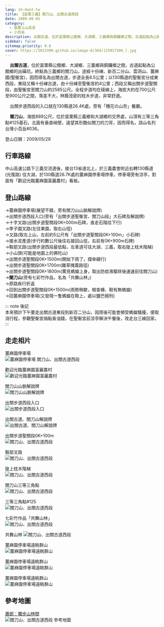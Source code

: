```yaml
---
lang: zh-Hant-tw
title: 【苗栗三義】關刀山、出關古道西段
date: 2009-06-01
category: 
  - 苗栗上山走走
  - 小百岳
description: 出關古道，位於苗栗縣公館鄉、大湖鄉、三義鄉與銅鑼鄉之間，古道起點為公館鄉的出磺坑，終點為三義鄉的關刀山，途經十份崠、新百二分山、雲洞山、薑麻園(聖衡宮)，因而得名為出關古道，步道全長6.5公里；以130縣道的聖衡宮分成東西段，東段又稱十份崠古道，由十份崠至聖衡宮約4公里；西段又稱出關步道聖關段，由聖衡宮至關刀山約2585公尺。全程步道均在稜線上，海拔大約在700公尺至900公尺之間，落差不大，林蔭茂密的枕木步道，非常舒適。 出關步道西段的入口就在130縣道26.4K處，旁有「穗花の山奈」餐廳。 關刀山，海拔889公尺，位於苗栗縣三義鄉和大湖鄉的交界處，山頂有三等三角點#125基石，北面有垂直峭壁，遠望其形酷似關刀的刀背，因而得名，該山名列台灣小百岳#036。
sidebar: false
sitemap.priority: 0.8
cover: https://1013399.github.io/image-6/364/125017106_l.jpg
---
```


    **出關古道**，位於苗栗縣公館鄉、大湖鄉、三義鄉與銅鑼鄉之間，古道起點為公館鄉的出磺坑，終點為三義鄉的關刀山，途經十份崠、新百二分山、雲洞山、薑麻園(聖衡宮)，因而得名為出關古道，步道全長6.5公里；以130縣道的聖衡宮分成東西段，東段又稱十份崠古道，由十份崠至聖衡宮約4公里；西段又稱出關步道聖關段，由聖衡宮至關刀山約2585公尺。全程步道均在稜線上，海拔大約在700公尺至900公尺之間，落差不大，林蔭茂密的枕木步道，非常舒適。  

<!-- more -->

    出關步道西段的入口就在130縣道26.4K處，旁有「穗花の山奈」餐廳。  

    **關刀山**，海拔889公尺，位於苗栗縣三義鄉和大湖鄉的交界處，山頂有三等三角點#125基石，北面有垂直峭壁，遠望其形酷似關刀的刀背，因而得名，該山名列台灣小百岳#036。

登山日期：2009/05/28

## 行車路線
中山高速公路下三義交流道後，接台13省道北上，於三義農會附近右轉130縣道(光復路) 往大湖，於130縣道26.7K處的薑麻園停車場停車，停車場旁有涼亭，對面有「歡迎光臨薑麻園富麗農村」看板。

## 登山路線
→薑麻園停車場(展望不錯，旁有關刀山山脈解說牌)  
→出關步道西段入口(旁有「出關步道聖衡宮、關刀山段」大石碑及解說牌)  
→十字叉路(出關步道聖關段0K+000m石碑，直走石階往下行)  
→李子園叉路(左往果園，取右山徑)  
→叉路(取左上山，左前約5公尺有「出關步道聖關段0K+100m」小石碑)  
→接水泥產道(步行約數公尺後往右接回山徑，右前有0K+900m石碑)  
→鞍部叉路(出關步道西段最低點，左車道可往大湖、三義，取右陡上枕木階梯)  
→小山頭(可能是地圖上的佛陀山)  
→出關步道聖關段0K+1500m(開始下雨了，撐傘續行)  
→出關步道聖關段0K+1700m(雜草掩蓋路徑)  
→出關步道聖關段0K+1800m(驚見螞蝗上身，取出防蚊液驅除後速速前往關刀山)  
→**關刀山**(旁有七彩竹作品，名為「共舞山林」)  
→原路疾行折返  
→回到出關步道聖關段0K+1500m(雨勢稍歇，檢查褲、鞋有無螞蝗)  
→回薑麻園停車場(又發現一隻螞蝗在鞋上，處以鹽巴極刑)

::: note 後記  
本來預計下午要走出關古道東段到新百二分山，因雨後可能會頻受螞蝗騷擾，便取消行程，參觀聖衡宮捐點香油錢，在聖衡宮前涼亭解決午餐後，改走台三線回家。
:::

## 走走相片
薑麻園停車場  
![薑麻園停車場 關刀山、出關古道西段](https://1013399.github.io/image-6/364/125016923_l.jpg)

歡迎光臨薑麻園富麗農村  
![歡迎光臨薑麻園富麗農村](https://1013399.github.io/image-6/364/125016928_l.jpg)

關刀山山脈解說牌  
![關刀山山脈解說牌](https://1013399.github.io/image-6/364/125016929_l.jpg)

出關步道西段入口  
![出關步道西段入口](https://1013399.github.io/image-6/364/125016935_l.jpg)

出關古道、關刀山解說牌  
![出關古道、關刀山解說牌](https://1013399.github.io/image-6/364/125016950_l.jpg)

出關步道聖關段0K+100m  
![關刀山、出關古道西段](https://1013399.github.io/image-6/364/125016984_l.jpg)

鞍部叉路  
![關刀山、出關古道西段](https://1013399.github.io/image-6/364/125016990_l.jpg)

陡上枕木階梯  
![關刀山、出關古道西段](https://1013399.github.io/image-6/364/125017014_l.jpg)

關刀山三等三角點  
![關刀山、出關古道西段](https://1013399.github.io/image-6/364/125017043_l.jpg)

三等三角點#125  
![關刀山、出關古道西段](https://1013399.github.io/image-6/364/125017098_l.jpg)

七彩竹作品「共舞山林」  
![關刀山、出關古道西段](https://1013399.github.io/image-6/364/125017100_l.jpg)

共舞山林
![關刀山、出關古道西段](https://1013399.github.io/image-6/364/125017103_l.jpg)

薑麻園停車場遠眺群山  
![薑麻園停車場遠眺群山](https://1013399.github.io/image-6/364/125017106_l.jpg)

薑麻園停車場遠眺群山  
![薑麻園停車場遠眺群山](https://1013399.github.io/image-6/364/125017122_l.jpg)

薑麻園停車場遠眺群山  
![薑麻園停車場遠眺群山](https://1013399.github.io/image-6/364/125017140_l.jpg)

## 參考地圖
[蕭郎：獨步山林間](http://www.yougoipay.com/kenny/w779/index.htm)  
![關刀山、出關古道西段 參考地圖](https://1013399.github.io/image-6/364/125017191_l.jpg)